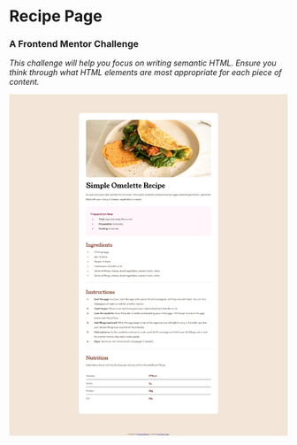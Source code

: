# Recipe Page
### A Frontend Mentor Challenge
*This challenge will help you focus on writing semantic HTML. Ensure you think through what HTML elements are most appropriate for each piece of content.*

![A screenshot of the project page.](./assets/images/frontendmentor-challenge-recipe-page.png)
